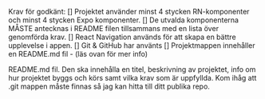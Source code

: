 Krav för godkänt:
[] Projektet använder minst 4 stycken RN-komponenter och minst 4 stycken Expo
komponenter.
[] De utvalda komponenterna MÅSTE antecknas i README filen tillsammans med en
lista över genomförda krav.
[] React Navigation används för att skapa en bättre upplevelse i appen.
[] Git & GitHub har använts
[] Projektmappen innehåller en README.md fil - (läs ovan för mer info)

README.md fil. Den ska innehålla en titel, beskrivning av projektet,
info om hur projektet byggs och körs samt vilka krav som är uppfyllda. Kom ihåg att .git
mappen måste finnas så jag kan hitta till ditt publika repo.